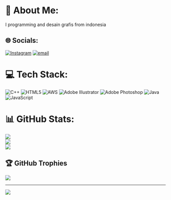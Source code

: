 # 💫 About Me:
I programming and desain grafis from indonesia 


## 🌐 Socials:
[![Instagram](https://img.shields.io/badge/Instagram-%23E4405F.svg?logo=Instagram&logoColor=white)](https://instagram.com/ian_hrmwn40) [![email](https://img.shields.io/badge/Email-D14836?logo=gmail&logoColor=white)](mailto:devintasari40@gmail.com) 

# 💻 Tech Stack:
![C++](https://img.shields.io/badge/c++-%2300599C.svg?style=for-the-badge&logo=c%2B%2B&logoColor=white) ![HTML5](https://img.shields.io/badge/html5-%23E34F26.svg?style=for-the-badge&logo=html5&logoColor=white) ![AWS](https://img.shields.io/badge/AWS-%23FF9900.svg?style=for-the-badge&logo=amazon-aws&logoColor=white) ![Adobe Illustrator](https://img.shields.io/badge/adobe%20illustrator-%23FF9A00.svg?style=for-the-badge&logo=adobe%20illustrator&logoColor=white) ![Adobe Photoshop](https://img.shields.io/badge/adobe%20photoshop-%2331A8FF.svg?style=for-the-badge&logo=adobe%20photoshop&logoColor=white) ![Java](https://img.shields.io/badge/java-%23ED8B00.svg?style=for-the-badge&logo=openjdk&logoColor=white) ![JavaScript](https://img.shields.io/badge/javascript-%23323330.svg?style=for-the-badge&logo=javascript&logoColor=%23F7DF1E)
# 📊 GitHub Stats:
![](https://github-readme-stats.vercel.app/api?username=aditya-andre&theme=transparent&hide_border=false&include_all_commits=false&count_private=false)<br/>
![](https://nirzak-streak-stats.vercel.app/?user=aditya-andre&theme=transparent&hide_border=false)<br/>
![](https://github-readme-stats.vercel.app/api/top-langs/?username=aditya-andre&theme=transparent&hide_border=false&include_all_commits=false&count_private=false&layout=compact)

## 🏆 GitHub Trophies
![](https://github-profile-trophy.vercel.app/?username=aditya-andre&theme=radical&no-frame=false&no-bg=true&margin-w=4)

---
[![](https://visitcount.itsvg.in/api?id=aditya-andre&icon=0&color=0)](https://visitcount.itsvg.in)

<!-- Proudly created with GPRM ( https://gprm.itsvg.in ) -->